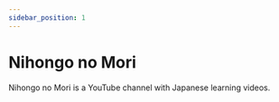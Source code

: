 ```yaml
---
sidebar_position: 1
---
```


# Nihongo no Mori

Nihongo no Mori is a YouTube channel with Japanese learning videos.
